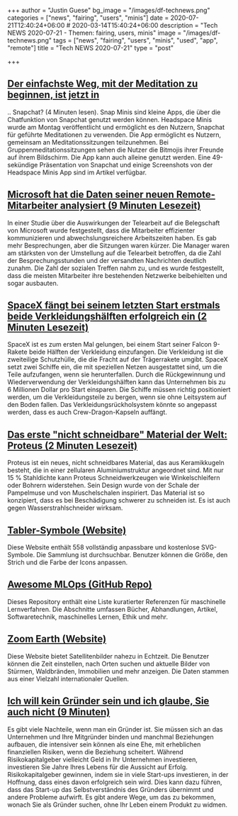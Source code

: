 +++
author = "Justin Guese"
bg_image = "/images/df-technews.png"
categories = ["news", "fairing", "users", "minis"]
date = 2020-07-21T12:40:24+06:00 # 2020-03-14T15:40:24+06:00
description = "Tech NEWS 2020-07-21 - Themen: fairing, users, minis"
image = "/images/df-technews.png"
tags = ["news", "fairing", "users", "minis", "used", "app", "remote"]
title = "Tech NEWS 2020-07-21"
type = "post"

+++

## [Der einfachste Weg, mit der Meditation zu beginnen, ist jetzt in](https://mashable.com/article/snap-minis-headspace-mindfulness-meditations//1/0100017370de1106-79adc651-6b23-4ee9-9ff6-67bfca4f3db1-000000/jTndOH-Q9dpbZS4IrPunk-po82wAuB41IpvGoTXqy7g=150)

.. Snapchat? (4 Minuten lesen). Snap Minis sind kleine Apps, die über die Chatfunktion von Snapchat genutzt werden können. Headspace Minis wurde am Montag veröffentlicht und ermöglicht es den Nutzern, Snapchat für geführte Meditationen zu verwenden. Die App ermöglicht es Nutzern, gemeinsam an Meditationssitzungen teilzunehmen. Bei Gruppenmeditationssitzungen sehen die Nutzer die Bitmojis ihrer Freunde auf ihrem Bildschirm. Die App kann auch alleine genutzt werden. Eine 49-sekündige Präsentation von Snapchat und einige Screenshots von der Headspace Minis App sind im Artikel verfügbar.

## [Microsoft hat die Daten seiner neuen Remote-Mitarbeiter analysiert (9 Minuten Lesezeit)](https://hbr.org/2020/07/microsoft-analyzed-data-on-its-newly-remote-workforce/1/0100017370de1106-79adc651-6b23-4ee9-9ff6-67bfca4f3db1-000000/dd8FGaxH3fa3MCEf6JPB6KZ2akvn7SwVk26Ih7Kfbag=150)

 In einer Studie über die Auswirkungen der Telearbeit auf die Belegschaft von Microsoft wurde festgestellt, dass die Mitarbeiter effizienter kommunizieren und abwechslungsreichere Arbeitszeiten haben. Es gab mehr Besprechungen, aber die Sitzungen waren kürzer. Die Manager waren am stärksten von der Umstellung auf die Telearbeit betroffen, da die Zahl der Besprechungsstunden und der versandten Nachrichten deutlich zunahm. Die Zahl der sozialen Treffen nahm zu, und es wurde festgestellt, dass die meisten Mitarbeiter ihre bestehenden Netzwerke beibehielten und sogar ausbauten.

## [SpaceX fängt bei seinem letzten Start erstmals beide Verkleidungshälften erfolgreich ein (2 Minuten Lesezeit)](https://techcrunch.com/2020/07/20/spacex-successfully-catches-both-fairing-halves-for-the-first-time-on-its-latest-launch//1/0100017370de1106-79adc651-6b23-4ee9-9ff6-67bfca4f3db1-000000/OmfosQG6Q9M-yoBufHnkfxPrv1UFQZmxOsAKrhJiHJ4=150)

 SpaceX ist es zum ersten Mal gelungen, bei einem Start seiner Falcon 9-Rakete beide Hälften der Verkleidung einzufangen. Die Verkleidung ist die zweiteilige Schutzhülle, die die Fracht auf der Trägerrakete umgibt. SpaceX setzt zwei Schiffe ein, die mit speziellen Netzen ausgestattet sind, um die Teile aufzufangen, wenn sie herunterfallen. Durch die Rückgewinnung und Wiederverwendung der Verkleidungshälften kann das Unternehmen bis zu 6 Millionen Dollar pro Start einsparen. Die Schiffe müssen richtig positioniert werden, um die Verkleidungsteile zu bergen, wenn sie ohne Leitsystem auf den Boden fallen. Das Verkleidungsrückholsystem könnte so angepasst werden, dass es auch Crew-Dragon-Kapseln auffängt.

## [Das erste "nicht schneidbare" Material der Welt: Proteus (2 Minuten Lesezeit)](https://interestingengineering.com/first-non-cuttable-material-in-the-world-proteus-could-upgrade-bike-locks-armor/1/0100017370de1106-79adc651-6b23-4ee9-9ff6-67bfca4f3db1-000000/mYgeWG3Lxutv3rSbbSwgQJYWTys642-z2wVpxyB7zCA=150)

 Proteus ist ein neues, nicht schneidbares Material, das aus Keramikkugeln besteht, die in einer zellularen Aluminiumstruktur angeordnet sind. Mit nur 15 % Stahldichte kann Proteus Schneidwerkzeugen wie Winkelschleifern oder Bohrern widerstehen. Sein Design wurde von der Schale der Pampelmuse und von Muschelschalen inspiriert. Das Material ist so konzipiert, dass es bei Beschädigung schwerer zu schneiden ist. Es ist auch gegen Wasserstrahlschneider wirksam.

## [Tabler-Symbole (Website)](https://tablericons.com//1/0100017370de1106-79adc651-6b23-4ee9-9ff6-67bfca4f3db1-000000/47VdxiPMZ7NWxPN2kakJBTxz-o8LtSZn0HAJRhtvJig=150)

 Diese Website enthält 558 vollständig anpassbare und kostenlose SVG-Symbole. Die Sammlung ist durchsuchbar. Benutzer können die Größe, den Strich und die Farbe der Icons anpassen.

## [Awesome MLOps (GitHub Repo)](https://github.com/visenger/awesome-mlops/1/0100017370de1106-79adc651-6b23-4ee9-9ff6-67bfca4f3db1-000000/xw1k3ckvjvAX5AJ5_UDTjA8eSq5v_j2I9xL4WN_Kg_I=150)

 Dieses Repository enthält eine Liste kuratierter Referenzen für maschinelle Lernverfahren. Die Abschnitte umfassen Bücher, Abhandlungen, Artikel, Softwaretechnik, maschinelles Lernen, Ethik und mehr.

## [Zoom Earth (Website)](https://zoom.earth//1/0100017370de1106-79adc651-6b23-4ee9-9ff6-67bfca4f3db1-000000/jAMk74MLA88pNYRMBnNzJZnCPV2ZVj2Kh-rFGPEopyk=150)

 Diese Website bietet Satellitenbilder nahezu in Echtzeit. Die Benutzer können die Zeit einstellen, nach Orten suchen und aktuelle Bilder von Stürmen, Waldbränden, Immobilien und mehr anzeigen. Die Daten stammen aus einer Vielzahl internationaler Quellen.

## [Ich will kein Gründer sein und ich glaube, Sie auch nicht (9 Minuten)](https://carolchen.me/blog/founding-bad//1/0100017370de1106-79adc651-6b23-4ee9-9ff6-67bfca4f3db1-000000/mM4FUcfG9cu1HEV1TapUsCdwudasYYa0M0hkVtDo82o=150)

 Es gibt viele Nachteile, wenn man ein Gründer ist. Sie müssen sich an das Unternehmen und Ihre Mitgründer binden und manchmal Beziehungen aufbauen, die intensiver sein können als eine Ehe, mit erheblichen finanziellen Risiken, wenn die Beziehung scheitert. Während Risikokapitalgeber vielleicht Geld in Ihr Unternehmen investieren, investieren Sie Jahre Ihres Lebens für die Aussicht auf Erfolg. Risikokapitalgeber gewinnen, indem sie in viele Start-ups investieren, in der Hoffnung, dass eines davon erfolgreich sein wird. Dies kann dazu führen, dass das Start-up das Selbstverständnis des Gründers übernimmt und andere Probleme aufwirft. Es gibt andere Wege, um das zu bekommen, wonach Sie als Gründer suchen, ohne Ihr Leben einem Produkt zu widmen.

